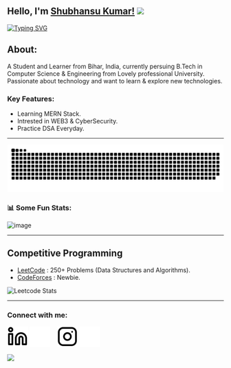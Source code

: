 ## Hello, I'm [Shubhansu Kumar!](https://www.linkedin.com/in/shubhansu-kr) <Image src="https://raw.githubusercontent.com/MartinHeinz/MartinHeinz/master/wave.gif" width="30px"> 
[![Typing SVG](https://readme-typing-svg.herokuapp.com?size=25&color=1A9AF7&lines=I'm+a+Full+Stack+Web+Developer;Competitive+Coder)](https://git.io/typing-svg)
    

## About:

A Student and Learner from Bihar, India, currently persuing B.Tech in Computer Science & Engineering from Lovely professional University.   
Passionate about technology and want to learn & explore new technologies. 


### Key Features:

- Learning MERN Stack.
- Intrested in WEB3 & CyberSecurity.
- Practice DSA Everyday.


---

![snake svg](https://github.com/shubhansu-kr/shubhansu-kr/blob/output/github-contribution-grid-snake.svg)
<!-- [![shubhansu-kr github activity graph](https://activity-graph.herokuapp.com/graph?username=shubhansu-kr&theme=react-dark)](https://github.com/shubhansu-kr) -->


### 📊 Some Fun Stats:
![image](https://github-readme-stats.vercel.app/api?username=shubhansu-kr&&show_icons=true&title_color=ffff88ff&icon_color=bb2acf&text_color=daf7dc&bg_color=151515)  
<!-- ![My Stats](https://github-readme-stats.vercel.app/api/top-langs/?username=shubhansu-kr&theme=midnight-purple)  -->


<!-- ### 🍁 My Skill stack :

|               |           |
|       ---     |    ---    |
| `Web-Dev`     | ![HTML5](https://Image.shields.io/badge/-HTML5-CC2400?style=for-the-badge&logo=html5&logoColor=white) ![CSS3](https://Image.shields.io/badge/-CSS3-E24800?style=for-the-badge&logo=css3) ![JavaScript](https://Image.shields.io/badge/-JavaScript-FE7601?style=for-the-badge&logo=javascript) ![Bootstrap](https://Image.shields.io/badge/bootstrap-FE9A00?style=for-the-badge&logo=bootstrap&logoColor=white)|
| `Languages`   | ![C++](https://Image.shields.io/badge/-C++-034D9A?style=for-the-badge&logo=c%2B%2B) ![C](https://Image.shields.io/badge/-C-034D9A?style=for-the-badge&logo=c%2B%2B) ![Python](https://Image.shields.io/badge/-Python-1F65AC?style=for-the-badge&logo=Python&logoColor=white) ![MySQL](https://Image.shields.io/badge/-MySQL-307BBD?style=for-the-badge&logo=mysql&logoColor=white)|
| `Tools`       | ![VS Code](https://Image.shields.io/badge/Visual_Studio_Code-5D1A60?style=for-the-badge&logo=visual%20studio%20code&logoColor=white) ![Git](https://Image.shields.io/badge/Git-682181?style=for-the-badge&logo=git&logoColor=white) ![Figma](https://Image.shields.io/badge/figma-%23F24E1E.svg?style=for-the-badge&logo=figma&logoColor=white) ![devops](https://Image.shields.io/badge/-devops-034D9A?style=for-the-badge&logo=devops%2B%2B)| -->


___  


## Competitive Programming 
- [LeetCode](https://leetcode.com/shubhansu-kr/) : 250+ Problems (Data Structures and Algorithms).
- [CodeForces](https://codeforces.com/profile/shubhansu-kr) : Newbie.


![Leetcode Stats](https://leetcode.card.workers.dev/?username=shubhansu-kr)
                  

___  

### Connect with me:

[![ln](./Images/linkedin-light.svg)](https://www.linkedin.com/in/shubhansu-kr)
[![ln](./Images/linkedin-dark.svg)](https://www.linkedin.com/in/shubhansu-kr)
&nbsp;&nbsp;
[![Ig](./Images/instagram-light.svg)](https://www.instagram.com/shubhansu_kumar/)
[![Ig](./Images/instagram-dark.svg)](https://www.instagram.com/shubhansu_kumar/)
&nbsp;&nbsp;
<!-- [![website](./Images/mail-light.svg)](mailto:shubhansu2021@gmail.com)  -->

<!-- <h2> Github Profile Trophy</h2>
<a href="https://github.com/ryo-ma/github-profile-trophy">
  <Image height="180" src="https://github-profile-trophy.vercel.app/?username=shubhansu-kr&column=8&theme=algolia&no-frame=true"/>
</a> -->

![](https://raw.githubusercontent.com/halfrost/halfrost/master/icons/header_.png)





